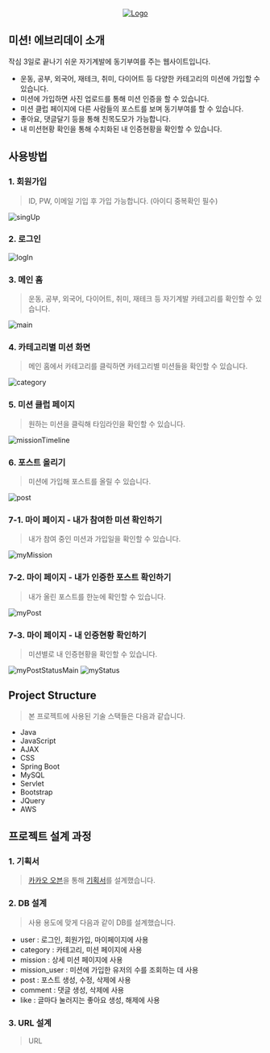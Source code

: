 
<!-- PROJECT LOGO -->
<br />
<div align="center">
  <a href="https://github.com/othneildrew/Best-README-Template">
    <img src="https://img1.daumcdn.net/thumb/R1280x0/?scode=mtistory2&fname=https%3A%2F%2Fblog.kakaocdn.net%2Fdn%2FchOohz%2FbtrgUo5g8Qn%2F6ndFt6zK3jKZbdachkdfDk%2Fimg.png" alt="Logo">
  </a>
</div>

## 미션! 에브리데이 소개

작심 3일로 끝나기 쉬운 자기계발에 동기부여를 주는 웹사이트입니다.<br>

* 운동, 공부, 외국어, 재테크, 취미, 다이어트 등 다양한 카테고리의 미션에 가입할 수 있습니다.
* 미션에 가입하면 사진 업로드를 통해 미션 인증을 할 수 있습니다.
* 미션 클럽 페이지에 다른 사람들의 포스트를 보며 동기부여를 할 수 있습니다.
* 좋아요, 댓글달기 등을 통해 친목도모가 가능합니다.
* 내 미션현황 확인을 통해 수치화된 내 인증현황을 확인할 수 있습니다.

## 사용방법

### 1. 회원가입
> ID, PW, 이메일 기입 후 가입 가능합니다. (아이디 중복확인 필수)
<img src="https://img1.daumcdn.net/thumb/R1280x0/?scode=mtistory2&fname=https%3A%2F%2Fblog.kakaocdn.net%2Fdn%2FAAQro%2FbtrgOurSXEK%2Fd2a5ZCCyLbRgFK3GFJEk51%2Fimg.png" alt="singUp">

### 2. 로그인
>
<img src="https://img1.daumcdn.net/thumb/R1280x0/?scode=mtistory2&fname=https%3A%2F%2Fblog.kakaocdn.net%2Fdn%2FcGxxqt%2FbtrgIPpn87v%2F2kSQ3FWUeScRwk8dndCV91%2Fimg.png" alt="logIn">

### 3. 메인 홈
> 운동, 공부, 외국어, 다이어트, 취미, 재테크 등 자기계발 카테고리를 확인할 수 있습니다.
<img src="https://img1.daumcdn.net/thumb/R1280x0/?scode=mtistory2&fname=https%3A%2F%2Fblog.kakaocdn.net%2Fdn%2FdgerpX%2FbtrgD3BEteO%2FUeihosVZA5nXjThpW15vVk%2Fimg.png" alt="main">


### 4. 카테고리별 미션 화면
> 메인 홈에서 카테고리를 클릭하면 카테고리별 미션들을 확인할 수 있습니다.
<img src="https://img1.daumcdn.net/thumb/R1280x0/?scode=mtistory2&fname=https%3A%2F%2Fblog.kakaocdn.net%2Fdn%2FYsX2D%2FbtrgOurS5It%2FCTEZ87P8v4fLiuECHh5KpK%2Fimg.png" alt="category">

### 5. 미션 클럽 페이지
> 원하는 미션을 클릭해 타임라인을 확인할 수 있습니다.
<img src="https://img1.daumcdn.net/thumb/R1280x0/?scode=mtistory2&fname=https%3A%2F%2Fblog.kakaocdn.net%2Fdn%2F770RV%2FbtrgWEl2xgS%2FXNgF20S90mu5n8e84klABk%2Fimg.png" alt="missionTimeline">

### 6. 포스트 올리기
> 미션에 가입해 포스트를 올릴 수 있습니다.
<img src="https://img1.daumcdn.net/thumb/R1280x0/?scode=mtistory2&fname=https%3A%2F%2Fblog.kakaocdn.net%2Fdn%2FdKU5mT%2FbtrgP4l19tm%2FblBK9ZuYRfK3FkdX8ZriZ0%2Fimg.png" alt="post">


### 7-1. 마이 페이지 - 내가 참여한 미션 확인하기
> 내가 참여 중인 미션과 가입일을 확인할 수 있습니다.
<img src="https://img1.daumcdn.net/thumb/R1280x0/?scode=mtistory2&fname=https%3A%2F%2Fblog.kakaocdn.net%2Fdn%2Fcz8rmc%2FbtrgWE0DTGQ%2Fl0gy3KmTULeTlScij5aFHk%2Fimg.png" alt="myMission">

### 7-2. 마이 페이지 - 내가 인증한 포스트 확인하기
> 내가 올린 포스트를 한눈에 확인할 수 있습니다.
<img src="https://img1.daumcdn.net/thumb/R1280x0/?scode=mtistory2&fname=https%3A%2F%2Fblog.kakaocdn.net%2Fdn%2FDfdDq%2FbtrgRTY19GI%2FvyFlB3ecCtPUePcdwpL060%2Fimg.png" alt="myPost">

### 7-3. 마이 페이지 - 내 인증현황 확인하기
> 미션별로 내 인증현황을 확인할 수 있습니다.
<img src="https://img1.daumcdn.net/thumb/R1280x0/?scode=mtistory2&fname=https%3A%2F%2Fblog.kakaocdn.net%2Fdn%2FcX1UXP%2FbtrgWaMgOXX%2F6caqlrrck6WZPbwTHRLff1%2Fimg.png" alt="myPostStatusMain">
<img src="https://img1.daumcdn.net/thumb/R1280x0/?scode=mtistory2&fname=https%3A%2F%2Fblog.kakaocdn.net%2Fdn%2FbeM2nP%2FbtrgRNj0NxD%2FeOb3NTBa7KrWm5C7QsURD1%2Fimg.png" alt="myStatus">

## Project Structure
> 본 프로젝트에 사용된 기술 스택들은 다음과 같습니다.

* Java
* JavaScript
* AJAX
* CSS
* Spring Boot
* MySQL  
* Servlet
* Bootstrap
* JQuery
* AWS

## 프로젝트 설계 과정
### 1. 기획서
> [카카오 오븐](https://ovenapp.io/)을 통해 [기획서](https://ovenapp.io/project/u1vPXyC6FPiBUZFJYClPuW5lQGtSjUf9#1HJPw)를 설계했습니다.

### 2. DB 설계
> 사용 용도에 맞게 다음과 같이 DB를 설계했습니다.

* user : 로그인, 회원가입, 마이페이지에 사용
* category : 카테고리, 미션 페이지에 사용
* mission : 상세 미션 페이지에 사용
* mission_user : 미션에 가입한 유저의 수를 조회하는 데 사용
* post : 포스트 생성, 수정, 삭제에 사용
* comment : 댓글 생성, 삭제에 사용
* like : 글마다 눌러지는 좋아요 생성, 해제에 사용 
 
### 3. URL 설계
> URL
